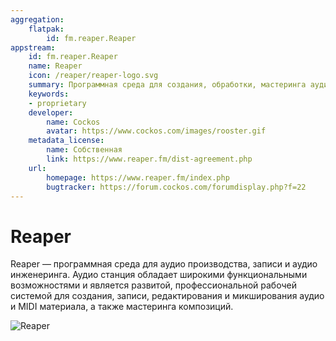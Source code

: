 ```yaml
---
aggregation:
    flatpak:
        id: fm.reaper.Reaper
appstream:
    id: fm.reaper.Reaper
    name: Reaper
    icon: /reaper/reaper-logo.svg
    summary: Программная среда для создания, обработки, мастеринга аудио.
    keywords:
    - proprietary
    developer:
        name: Cockos
        avatar: https://www.cockos.com/images/rooster.gif
    metadata_license:
        name: Собственная
        link: https://www.reaper.fm/dist-agreement.php
    url:
        homepage: https://www.reaper.fm/index.php
        bugtracker: https://forum.cockos.com/forumdisplay.php?f=22
---
```


# Reaper

Reaper — программная среда для аудио производства, записи и аудио инженеринга. Аудио станция обладает широкими функциональными возможностями и является развитой, профессиональной рабочей системой для создания, записи, редактирования и микширования аудио и MIDI материала, а также мастеринга композиций.

![Reaper](/reaper/reaper-1.png)

<!--@include: @apps/_parts/install/content-flatpak.md-->
